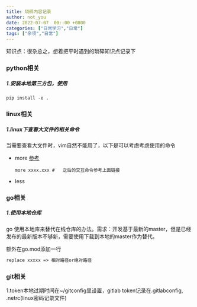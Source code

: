 ```yaml
---
title: 琐碎内容记录
author: not_you
date: 2022-07-07  00::00 +0800
categories: ["日常学习","日常"]
tags: ["杂项","日常"]
---
```


知识点：很杂总之，想着把平时遇到的琐碎知识点记录下

### python相关

##### 1.安装本地第三方包，使用

```shell
pip install -e .
```



### linux相关

##### 1.linux下查看大文件的相关命令

当需要查看大文件时，vim自然不能用了，以下是可以考虑考虑使用的命令

- more  [参考](https://www.tutorialspoint.com/unix_commands/more.htm)

  ```shell
  more xxxx.xxx #   之后的交互命令参考上面链接
  ```

- less

### go相关

##### 1.使用本地仓库

go 使用本地库来替代在线仓库的办法。需求：开发基于最新的master，但是已经发布的最新版本不够新，需要使用下载到本地的master作为替代。

额外在go.mod添加一行

```go.mod
replace xxxxx => 相对路径or绝对路径
```



### git相关

1.token本地过期时间在~/gitconfig里设置，gitlab token记录在.gitlabconfig, .netrc(linux密码记录文件)